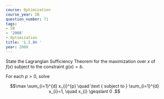 ```yaml
---
course: Optimization
course_year: IB
question_number: 71
tags:
- IB
- '2008'
- Optimization
title: '1.I.8H '
year: 2008
---
```



State the Lagrangian Sufficiency Theorem for the maximization over $x$ of $f(x)$ subject to the constraint $g(x)=b$.

For each $p>0$, solve

$$\max \sum_{i=1}^{d} x_{i}^{p} \quad \text { subject to } \sum_{i=1}^{d} x_{i}=1, \quad x_{i} \geqslant 0 .$$